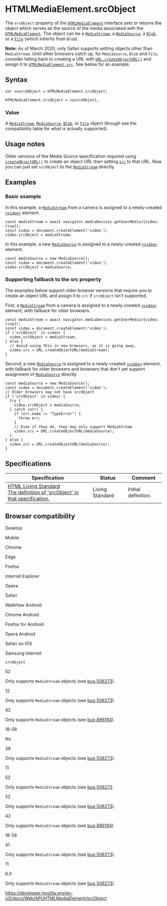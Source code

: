 # HTMLMediaElement.srcObject

The `srcObject` property of the [`HTMLMediaElement`](../htmlmediaelement) interface sets or returns the object which serves as the source of the media associated with the [`HTMLMediaElement`](../htmlmediaelement). The object can be a [`MediaStream`](../mediastream), a [`MediaSource`](../mediasource), a [`Blob`](../blob), or a [`File`](../file) (which inherits from `Blob`).

**Note:** As of March 2020, only Safari supports setting objects other than `MediaStream`. Until other browsers catch up, for `MediaSource`, `Blob` and `File`, consider falling back to creating a URL with [`URL.createObjectURL()`](../url/createobjecturl) and assign it to [`HTMLMediaElement.src`](src). See below for an example.

## Syntax

    var sourceObject = HTMLMediaElement.srcObject;

    HTMLMediaElement.srcObject = sourceObject;

### Value

A [`MediaStream`](../mediastream), [`MediaSource`](../mediasource), [`Blob`](../blob), or [`File`](../file) object (though see the compatibility table for what is actually supported).

## Usage notes

Older versions of the Media Source specification required using [`createObjectURL()`](../url/createobjecturl) to create an object URL then setting [`src`](src) to that URL. Now you can just set `srcObject` to the [`MediaStream`](../mediastream) directly.

## Examples

### Basic example

In this example, a [`MediaStream`](../mediastream) from a camera is assigned to a newly-created [`<video>`](https://developer.mozilla.org/en-US/docs/Web/HTML/Element/video) element.

    const mediaStream = await navigator.mediaDevices.getUserMedia({video: true});
    const video = document.createElement('video');
    video.srcObject = mediaStream;

In this example, a new [`MediaSource`](../mediasource) is assigned to a newly-created [`<video>`](https://developer.mozilla.org/en-US/docs/Web/HTML/Element/video) element.

    const mediaSource = new MediaSource();
    const video = document.createElement('video');
    video.srcObject = mediaSource;

### Supporting fallback to the src property

The examples below support older browser versions that require you to create an object URL and assign it to `src` if `srcObject` isn't supported.

First, a [`MediaStream`](../mediastream) from a camera is assigned to a newly-created [`<video>`](https://developer.mozilla.org/en-US/docs/Web/HTML/Element/video) element, with fallback for older browsers.

    const mediaStream = await navigator.mediaDevices.getUserMedia({video: true});
    const video = document.createElement('video');
    if ('srcObject' in video) {
      video.srcObject = mediaStream;
    } else {
      // Avoid using this in new browsers, as it is going away.
      video.src = URL.createObjectURL(mediaStream);
    }

Second, a new [`MediaSource`](../mediasource) is assigned to a newly-created [`<video>`](https://developer.mozilla.org/en-US/docs/Web/HTML/Element/video) element, with fallback for older browsers and browsers that don't yet support assignment of [`MediaSource`](../mediasource) directly.

    const mediaSource = new MediaSource();
    const video = document.createElement('video');
    // Older browsers may not have srcObject
    if ('srcObject' in video) {
      try {
        video.srcObject = mediaSource;
      } catch (err) {
        if (err.name != "TypeError") {
          throw err;
        }
        // Even if they do, they may only support MediaStream
        video.src = URL.createObjectURL(mediaSource);
      }
    } else {
      video.src = URL.createObjectURL(mediaSource);
    }

## Specifications

<table><thead><tr class="header"><th>Specification</th><th>Status</th><th>Comment</th></tr></thead><tbody><tr class="odd"><td><a href="https://html.spec.whatwg.org/multipage/embedded-content.html#dom-media-srcobject">HTML Living Standard<br />
<span class="small">The definition of 'srcObject' in that specification.</span></a></td><td><span class="spec-living">Living Standard</span></td><td>Initial definition.</td></tr></tbody></table>

## Browser compatibility

Desktop

Mobile

Chrome

Edge

Firefox

Internet Explorer

Opera

Safari

WebView Android

Chrome Android

Firefox for Android

Opera Android

Safari on IOS

Samsung Internet

`srcObject`

52

Only supports `MediaStream` objects (see [bug 506273](https://crbug.com/506273)).

12

Only supports `MediaStream` objects (see [bug 506273](https://crbug.com/506273)).

42

Only supports `MediaStream` objects (see [bug 886194](https://bugzil.la/886194)).

18-58

No

39

Only supports `MediaStream` objects (see [bug 506273](https://crbug.com/506273)).

11

52

Only supports `MediaStream` objects (see [bug 506273](https://crbug.com/506273).

52

Only supports `MediaStream` objects (see [bug 506273](https://crbug.com/506273)).

42

Only supports `MediaStream` objects (see [bug 886194](https://bugzil.la/886194)).

18-58

41

Only supports `MediaStream` objects (see [bug 506273](https://crbug.com/506273)).

11

6.0

Only supports `MediaStream` objects (see [bug 506273](https://crbug.com/506273)).

<a href="https://developer.mozilla.org/en-US/docs/Web/API/HTMLMediaElement/srcObject" class="_attribution-link">https://developer.mozilla.org/en-US/docs/Web/API/HTMLMediaElement/srcObject</a>
